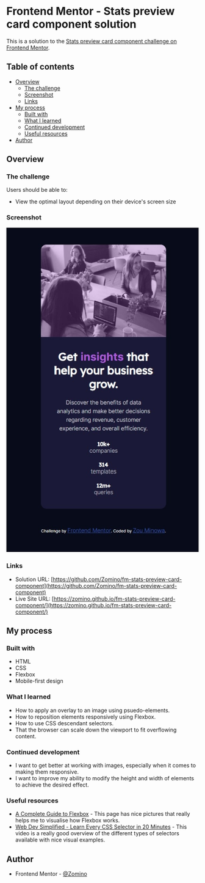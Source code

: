 # Frontend Mentor - Stats preview card component solution

This is a solution to the [Stats preview card component challenge on Frontend Mentor](https://www.frontendmentor.io/challenges/stats-preview-card-component-8JqbgoU62).

## Table of contents

- [Overview](#overview)
  - [The challenge](#the-challenge)
  - [Screenshot](#screenshot)
  - [Links](#links)
- [My process](#my-process)
  - [Built with](#built-with)
  - [What I learned](#what-i-learned)
  - [Continued development](#continued-development)
  - [Useful resources](#useful-resources)
- [Author](#author)

## Overview

### The challenge

Users should be able to:

- View the optimal layout depending on their device's screen size

### Screenshot

![](./screenshot.jpg)

### Links

- Solution URL: [https://github.com/Zomino/fm-stats-preview-card-component](https://github.com/Zomino/fm-stats-preview-card-component)
- Live Site URL: [https://zomino.github.io/fm-stats-preview-card-component/](https://zomino.github.io/fm-stats-preview-card-component/)

## My process

### Built with

- HTML
- CSS
- Flexbox
- Mobile-first design

### What I learned

- How to apply an overlay to an image using psuedo-elements.
- How to reposition elements responsively using Flexbox.
- How to use CSS descendant selectors.
- That the browser can scale down the viewport to fit overflowing content.

### Continued development

- I want to get better at working with images, especially when it comes to making them responsive.
- I want to improve my ability to modify the height and width of elements to achieve the desired effect.

### Useful resources

- [A Complete Guide to Flexbox](https://css-tricks.com/snippets/css/a-guide-to-flexbox/) - This page has nice pictures that really helps me to visualise how Flexbox works.
- [Web Dev Simplified - Learn Every CSS Selector in 20 Minutes](https://www.youtube.com/watch?v=l1mER1bV0N0&t=102s) - This video is a really good overview of the different types of selectors available with nice visual examples.

## Author

- Frontend Mentor - [@Zomino](https://www.frontendmentor.io/profile/Zomino)